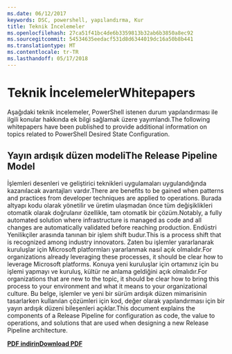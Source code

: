 ```yaml
---
ms.date: 06/12/2017
keywords: DSC, powershell, yapılandırma, Kur
title: Teknik İncelemeler
ms.openlocfilehash: 27ca51f41bc4de6b3359813b32ab6b3850a8ec92
ms.sourcegitcommit: 54534635eedacf531d8d6344019dc16a50b8b441
ms.translationtype: MT
ms.contentlocale: tr-TR
ms.lasthandoff: 05/17/2018
---
```

# <a name="whitepapers"></a><span data-ttu-id="74292-103">Teknik İncelemeler</span><span class="sxs-lookup"><span data-stu-id="74292-103">Whitepapers</span></span>

<span data-ttu-id="74292-104">Aşağıdaki teknik incelemeler, PowerShell istenen durum yapılandırması ile ilgili konular hakkında ek bilgi sağlamak üzere yayımlandı.</span><span class="sxs-lookup"><span data-stu-id="74292-104">The following whitepapers have been published to provide additional information on topics related to PowerShell Desired State Configuration.</span></span>

## <a name="the-release-pipeline-model"></a><span data-ttu-id="74292-105">Yayın ardışık düzen modeli</span><span class="sxs-lookup"><span data-stu-id="74292-105">The Release Pipeline Model</span></span>
<span data-ttu-id="74292-106">İşlemleri desenleri ve geliştirici teknikleri uygulamaları uygulandığında kazanılacak avantajları vardır.</span><span class="sxs-lookup"><span data-stu-id="74292-106">There are benefits to be gained when patterns and practices from developer techniques are applied to operations.</span></span> <span data-ttu-id="74292-107">Burada altyapı kodu olarak yönetilir ve üretim ulaşmadan önce tüm değişiklikleri otomatik olarak doğrulanır özellikle, tam otomatik bir çözüm.</span><span class="sxs-lookup"><span data-stu-id="74292-107">Notably, a fully automated solution where infrastructure is managed as code and all changes are automatically validated before reaching production.</span></span> <span data-ttu-id="74292-108">Endüstri Yenilikçiler arasında tanınan bir işlem shift budur.</span><span class="sxs-lookup"><span data-stu-id="74292-108">This is a process shift that is recognized among industry innovators.</span></span> <span data-ttu-id="74292-109">Zaten bu işlemler yararlanarak kuruluşlar için Microsoft platformları yararlanmak nasıl açık olmalıdır.</span><span class="sxs-lookup"><span data-stu-id="74292-109">For organizations already leveraging these processes, it should be clear how to leverage Microsoft platforms.</span></span> <span data-ttu-id="74292-110">Konuya yeni kuruluşlar için ortamınız için bu işlemi yapmayı ve kuruluş, kültür ne anlama geldiğini açık olmalıdır.</span><span class="sxs-lookup"><span data-stu-id="74292-110">For organizations that are new to the topic, it should be clear how to bring this process to your environment and what it means to your organizational culture.</span></span> <span data-ttu-id="74292-111">Bu belge, işlemler ve yeni bir sürüm ardışık düzen mimarisinin tasarlarken kullanılan çözümleri için kod, değer olarak yapılandırması için bir yayın ardışık düzeni bileşenleri açıklar.</span><span class="sxs-lookup"><span data-stu-id="74292-111">This document explains the components of a Release Pipeline for configuration as code, the value to operations, and solutions that are used when designing a new Release Pipeline architecture.</span></span>

<span data-ttu-id="74292-112">**[PDF indirin](http://aka.ms/thereleasepipelinemodelpdf)**</span><span class="sxs-lookup"><span data-stu-id="74292-112">**[Download PDF](http://aka.ms/thereleasepipelinemodelpdf)**</span></span>